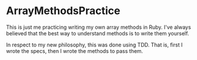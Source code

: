 # ArrayMethodsPractice

This is just me practicing writing my own array methods in Ruby.  I've always believed that the best way to understand methods is to write them yourself.

In respect to my new philosophy, this was done using TDD.  That is, first I wrote the specs, then I wrote the methods to pass them.
